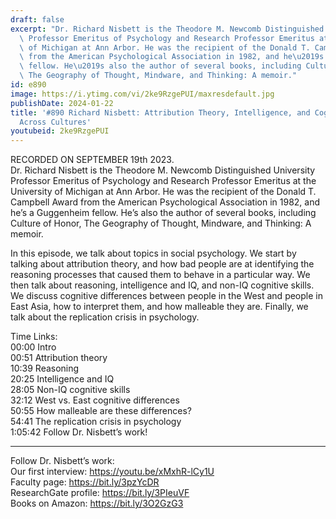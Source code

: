 ```yaml
---
draft: false
excerpt: "Dr. Richard Nisbett is the Theodore M. Newcomb Distinguished University\
  \ Professor Emeritus of Psychology and Research Professor Emeritus at the University\
  \ of Michigan at Ann Arbor. He was the recipient of the Donald T. Campbell Award\
  \ from the American Psychological Association in 1982, and he\u2019s a Guggenheim\
  \ fellow. He\u2019s also the author of several books, including Culture of Honor,\
  \ The Geography of Thought, Mindware, and Thinking: A memoir."
id: e890
image: https://i.ytimg.com/vi/2ke9RzgePUI/maxresdefault.jpg
publishDate: 2024-01-22
title: '#890 Richard Nisbett: Attribution Theory, Intelligence, and Cognitive Differences
  Across Cultures'
youtubeid: 2ke9RzgePUI
---
```

RECORDED ON SEPTEMBER 19th 2023.  
Dr. Richard Nisbett is the Theodore M. Newcomb Distinguished University Professor Emeritus of Psychology and Research Professor Emeritus at the University of Michigan at Ann Arbor. He was the recipient of the Donald T. Campbell Award from the American Psychological Association in 1982, and he’s a Guggenheim fellow. He’s also the author of several books, including Culture of Honor, The Geography of Thought, Mindware, and Thinking: A memoir.

In this episode, we talk about topics in social psychology. We start by talking about attribution theory, and how bad people are at identifying the reasoning processes that caused them to behave in a particular way. We then talk about reasoning, intelligence and IQ, and non-IQ cognitive skills. We discuss cognitive differences between people in the West and people in East Asia, how to interpret them, and how malleable they are. Finally, we talk about the replication crisis in psychology.

Time Links:  
00:00  Intro  
00:51  Attribution theory  
10:39  Reasoning  
20:25  Intelligence and IQ  
28:05  Non-IQ cognitive skills  
32:12  West vs. East cognitive differences  
50:55  How malleable are these differences?  
54:41  The replication crisis in psychology  
1:05:42  Follow Dr. Nisbett’s work!

---

Follow Dr. Nisbett’s work:  
Our first interview: https://youtu.be/xMxhR-lCy1U  
Faculty page: https://bit.ly/3pzYcDR  
ResearchGate profile: https://bit.ly/3PIeuVF  
Books on Amazon: https://bit.ly/3O2GzG3
